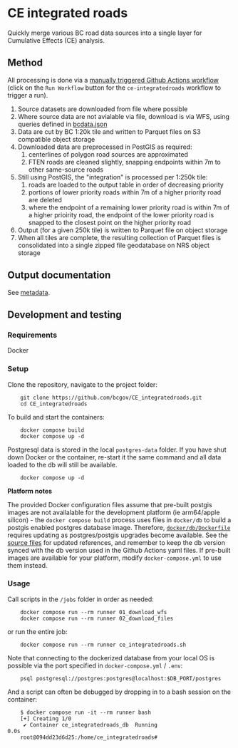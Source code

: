# CE integrated roads

Quickly merge various BC road data sources into a single layer for Cumulative Effects (CE) analysis.

## Method

All processing is done via a [manually triggered Github Actions workflow](https://github.com/bcgov/CE_integratedroads/actions/workflows/ce-integratedroads.yaml) (click on the `Run Workflow` button for the `ce-integratedroads` workflow to trigger a run).

1. Source datasets are downloaded from file where possible
2. Where source data are not avialable via file, download is via WFS, using queries defined in [bcdata.json](bcdata.json)
3. Data are cut by BC 1:20k tile and written to Parquet files on S3 compatible object storage
4. Downloaded data are preprocessed in PostGIS as required:
    1. centerlines of polygon road sources are approximated
    2. FTEN roads are cleaned slightly, snapping endpoints within 7m to other same-source roads
5. Still using PostGIS, the "integration" is processed per 1:250k tile:
    1. roads are loaded to the output table in order of decreasing priority
    2. portions of lower priority roads within 7m of a higher priority road are deleted
    3. where the endpoint of a remaining lower priority road is within 7m of a higher prioirity road, the endpoint of the lower priority road is snapped to the closest point on the higher priority road
6. Output (for a given 250k tile) is written to Parquet file on object storage
7. When all tiles are complete, the resulting collection of Parquet files is consolidated into a single zipped file geodatabase on NRS object storage

## Output documentation

See [metadata](metadata.md).

## Development and testing 

### Requirements 

Docker

### Setup

Clone the repository, navigate to the project folder:

        git clone https://github.com/bcgov/CE_integratedroads.git
        cd CE_integratedroads

To build and start the containers:

        docker compose build
        docker compose up -d

Postgresql data is stored in the local `postgres-data` folder.
If you have shut down Docker or the container, re-start it the same command and all data loaded to the db will still be available.

        docker compose up -d

**Platform notes**

The provided Docker configuration files assume that pre-built postgis images are not availalable for the development platform (ie arm64/apple silicon) - the `docker compose build` process uses files in `docker/db` to build a postgis enabled postgres database image. Therefore, [`docker/db/Dockerfile`](docer/db/Dockerfile) requires updating as postgres/postgis upgrades become available. See the [source files](https://github.com/postgis/docker-postgis) for updated references, and remember to keep the db version synced with the db version used in the Github Actions yaml files. If pre-built images are available for your platform, modify `docker-compose.yml` to use them instead.

### Usage

Call scripts in the `/jobs` folder in order as needed:

        docker compose run --rm runner 01_download_wfs
        docker compose run --rm runner 02_download_files

or run the entire job:

        docker compose run --rm runner ce_integratedroads.sh

Note that connecting to the dockerized database from your local OS is possible via the port specified in `docker-compose.yml` / `.env`:

        psql postgresql://postgres:postgres@localhost:$DB_PORT/postgres

And a script can often be debugged by dropping in to a bash session on the container:

        $ docker compose run -it --rm runner bash
        [+] Creating 1/0
         ✔ Container ce_integratedroads_db  Running                                                                                                                      0.0s
        root@094dd23d6d25:/home/ce_integratedroads#
